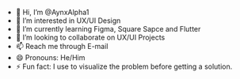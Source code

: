 - 👋 Hi, I’m @AynxAlpha1
- 👀 I’m interested in UX/UI Design 
- 🌱 I’m currently learning Figma, Square Sapce and Flutter
- 💞️ I’m looking to collaborate on UX/UI Projects
- 📫 Reach me through E-mail
- 😄 Pronouns: He/Him
- ⚡ Fun fact: I use to visualize the problem before getting a solution.

<!---
AynxAlpha1/AynxAlpha1 is a ✨ special ✨ repository because its `README.md` (this file) appears on your GitHub profile.
You can click the Preview link to take a look at your changes.
--->
